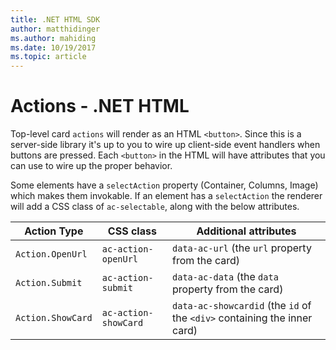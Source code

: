 ```yaml
---
title: .NET HTML SDK
author: matthidinger
ms.author: mahiding
ms.date: 10/19/2017
ms.topic: article
---
```


# Actions - .NET HTML

Top-level card `actions` will render as an HTML `<button>`. Since this is a server-side library it's up to you to wire up client-side event handlers when buttons are pressed. Each `<button>` in the HTML will have attributes that you can use to wire up the proper behavior.

Some elements have a `selectAction` property (Container, Columns, Image) which makes them invokable. If an element has a `selectAction` the renderer will add a CSS class of `ac-selectable`, along with the below attributes.

Action Type | CSS class | Additional attributes
---|---|---
`Action.OpenUrl` | `ac-action-openUrl` | `data-ac-url` (the `url` property from the card)
`Action.Submit` | `ac-action-submit` | `data-ac-data` (the `data` property from the card)
`Action.ShowCard` | `ac-action-showCard` | `data-ac-showcardid` (the `id` of the `<div>` containing the inner card)